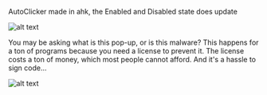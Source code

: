 AutoClicker made in ahk, the Enabled and Disabled state does update

![alt text](https://i.ibb.co/xKbSZgy0/Screenshot-2025-05-09-155953.png)


You may be asking what is this pop-up, or is this malware?
This happens for a ton of programs because you need a license to prevent it. The license costs a ton of money, which most people cannot afford.
And it's a hassle to sign code...

![alt text](https://i.ibb.co/7tcj9vYr/whatsthis.png)
